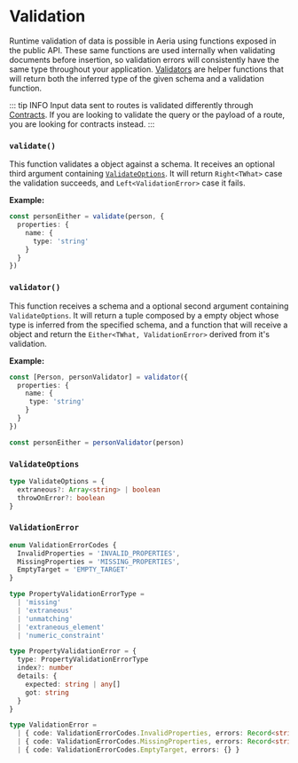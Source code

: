 # Validation

Runtime validation of data is possible in Aeria using functions exposed in the public API. These same functions are used internally when validating documents before insertion, so validation errors will consistently have the same type throughout your application. [Validators](#validator) are helper functions that will return both the inferred type of the given schema and a validation function.

::: tip INFO
Input data sent to routes is validated differently through [Contracts](/aeria/contracts). If you are looking to validate the query or the payload of a route, you are looking for contracts instead.
:::


### `validate()`

This function validates a object against a schema. It receives an optional third argument containing [`ValidateOptions`](#validateoptions). It will return `Right<TWhat>` case the validation succeeds, and `Left<ValidationError>` case it fails.

**Example:**

```typescript
const personEither = validate(person, {
  properties: {
    name: {
      type: 'string'
    }
  }
})
```

### `validator()`

This function receives a schema and a optional second argument containing `ValidateOptions`. It will return a tuple composed by a empty object whose type is inferred from the specified schema, and a function that will receive a object and return the `Either<TWhat, ValidationError>` derived from it's validation.

**Example:**

```typescript
const [Person, personValidator] = validator({
  properties: {
    name: {
     type: 'string'
    }
  }
})

const personEither = personValidator(person)
```

### `ValidateOptions`

```typescript
type ValidateOptions = {
  extraneous?: Array<string> | boolean
  throwOnError?: boolean
}
```

### `ValidationError`

```typescript
enum ValidationErrorCodes {
  InvalidProperties = 'INVALID_PROPERTIES',
  MissingProperties = 'MISSING_PROPERTIES',
  EmptyTarget = 'EMPTY_TARGET'
}

type PropertyValidationErrorType =
  | 'missing'
  | 'extraneous'
  | 'unmatching'
  | 'extraneous_element'
  | 'numeric_constraint'

type PropertyValidationError = {
  type: PropertyValidationErrorType
  index?: number
  details: {
    expected: string | any[]
    got: string
  }
}

type ValidationError =
  | { code: ValidationErrorCodes.InvalidProperties, errors: Record<string, PropertyValidationError | ValidationError> }
  | { code: ValidationErrorCodes.MissingProperties, errors: Record<string, { type: 'missing'  }> }
  | { code: ValidationErrorCodes.EmptyTarget, errors: {} }
```

